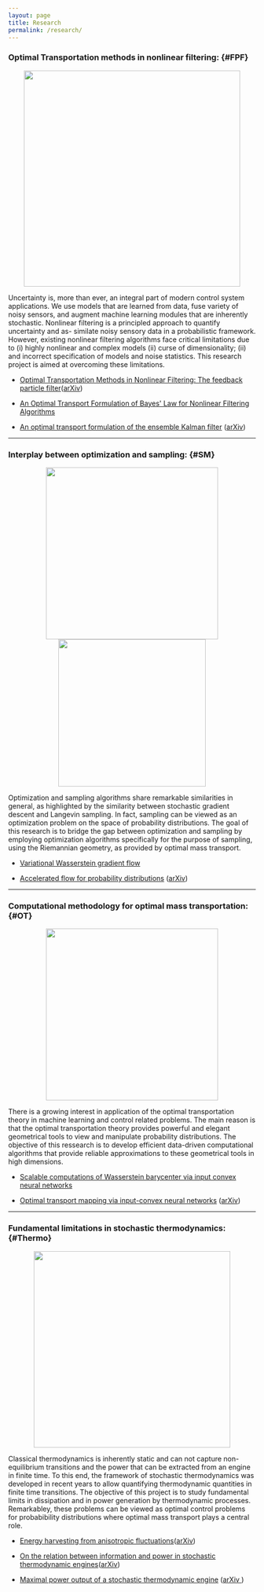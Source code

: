 ```yaml
---
layout: page
title: Research
permalink: /research/
---
```


### Optimal Transportation methods in nonlinear filtering:       {#FPF}
<p align="center">
<img src="../images/FPF-artwork-with-Poisson.png" width="440"/>
</p>

Uncertainty is, more than ever, an integral part of modern control system applications. We use models that are learned from data, fuse variety of noisy sensors, and augment machine learning modules that are inherently stochastic. Nonlinear filtering is a principled approach to quantify uncertainty and as- similate noisy sensory data in a probabilistic framework. However, existing nonlinear filtering algorithms face critical limitations due to (i) highly nonlinear and complex models (ii) curse of dimensionality; (ii) and incorrect specification of models and noise statistics. This research project is aimed at overcoming these limitations.

- [Optimal Transportation Methods in Nonlinear Filtering: The feedback particle filter](https://ieeexplore.ieee.org/document/9491060)([arXiv](https://arxiv.org/abs/2102.10712))     

- [An Optimal Transport Formulation of Bayes' Law for Nonlinear Filtering Algorithms](https://arxiv.org/abs/2203.11869)

- [An optimal transport formulation of the ensemble Kalman filter](https://doi.org/10.1109/TAC.2020.3015410) ([arXiv](https://arxiv.org/abs/1910.02338))        





----------
### Interplay between optimization and sampling:   {#SM}
<p align="center">
<img src="../images/sampling-optimization.png" width="350"/>
<img src="../files/mnist-traj.png" width="300"/>
</p>

Optimization and sampling algorithms share remarkable similarities in general, as highlighted by the similarity between stochastic gradient descent and Langevin sampling. In fact, sampling can be viewed as an optimization problem on the space of probability distributions. The goal of this research is to bridge the gap between optimization and sampling by employing optimization algorithms specifically for the purpose of sampling, using the Riemannian geometry, as provided by optimal mass transport. 

- [Variational Wasserstein gradient flow](https://arxiv.org/abs/2112.02424)  
    
- [Accelerated flow for probability distributions](http://proceedings.mlr.press/v97/taghvaei19a.html) ([arXiv](https://arxiv.org/abs/1901.03317))        



----------
### Computational methodology for optimal mass transportation:      {#OT}
<p align="center">
<img src="../images/OT-drawing.png" width="350"/>
</p>

There is a growing interest in application of the optimal transportation theory in machine learning and control related problems. The main reason is that the optimal transportation theory provides powerful and elegant geometrical tools to view and manipulate probability distributions. The objective of this  ressearch is to develop efficient data-driven computational algorithms that provide reliable approximations to these geometrical tools in high dimensions.


- [Scalable computations of Wasserstein barycenter via input convex neural networks](https://arxiv.org/abs/2007.04462)  


- [Optimal transport mapping via input-convex neural networks](http://proceedings.mlr.press/v119/makkuva20a.html) ([arXiv](https://arxiv.org/abs/1908.10962))              


----------
### Fundamental limitations in stochastic thermodynamics:  {#Thermo}
<p align="center">
<img src="../files/engine.jpg" width="400"/>
</p>

Classical thermodynamics is inherently static and can not capture non-equilibrium transitions and the power that can be extracted from an engine in finite time.
To this end, the framework of stochastic thermodynamics was developed in recent years to allow quantifying thermodynamic quantities in finite time transitions. The objective of this project is to study fundamental limits in dissipation and in power generation by thermodynamic processes. Remarkabley, these problems can be viewed as optimal control problems for probabibility distributions where optimal mass transport plays a central role.

- [Energy harvesting from anisotropic fluctuations](https://journals.aps.org/pre/abstract/10.1103/PhysRevE.104.044101)([arXiv](https://arxiv.org/abs/2108.00334))        
   
- [On the relation between information and power in stochastic thermodynamic engines](https://ieeexplore.ieee.org/document/9426929)([arXiv](https://arxiv.org/abs/2103.03986)) 

- [Maximal power output of a stochastic thermodynamic engine](https://doi.org/10.1016/j.automatica.2020.109366) ([arXiv ](https://arxiv.org/abs/2001.00979))  

<!--
---
layout: page
title: Publications
permalink: /publications/
---
#### Preprints/Under review:
- [A lasso-alternative to Dijkstra's algorithm for identifying short paths in networks]()        
Anqi Dong, Amirhossein Taghvaei, Tryphon T. Georgiou        



- [Stochastic thermodynamic engines under time-varying temperature profile](https://arxiv.org/abs/2207.05069)       
Rui Fu, Olga Movilla Miangolarra, Amirhossein Taghvaei, Yongxin Chen, Tryphon T. Georgiou


- [Minimal entropy production in the presence of anisotropic temperature fields](https://arxiv.org/abs/2302.04401)      
Olga Movilla Miangolarra, Amirhossein Taghvaei, Yongxin Chen, Tryphon T. Georgiou      
   


#### Journal publications:
- [A Matching Principle for Power Transfer in Stochastic Thermodynamics](https://ieeexplore.ieee.org/document/10149098) ([arXiv](https://arxiv.org/abs/2210.01062))     
IEEE Control Systems Letters, vol. 7, pp. 2107-2112, 2023       
Olga Movilla Miangolarra, Amirhossein Taghvaei, Tryphon T. Georgiou            
 


- [A Survey of Feedback Particle Filter and related Controlled Interacting Particle Systems (CIPS)](https://www.sciencedirect.com/science/article/abs/pii/S136757882300010X)([arXiv](https://arxiv.org/abs/2301.00935))  Annual Reviews in Control, Volume 55, 2023, Pages 356-378.       
Amirhossein Taghvaei, Prashant G. Mehta.          


- [An optimal control approach to particle filtering](https://www.sciencedirect.com/science/article/abs/pii/S0005109823000444) ([arXiv](https://arxiv.org/abs/2110.03199))           
Automatica, Volume 151, 2023, 110894.       
Qinsheng Zhang, Amirhossein Taghvaei, Yongxin Chen  

- [Inertialess Gyrating Engines](https://academic.oup.com/pnasnexus/article/1/5/pgac251/6798386) ([arXiv](https://arxiv.org/abs/2208.01292))   
PNAS Nexus, Volume 1, Issue 5, November 2022      
Jordi V. Siches, Olga M. Miangolarra, Amirhossein Taghvaei, Yongxin Chen, Tryphon T. Georgiou    

- [Controlled Interacting Particle Algorithms for Simulation-based Reinforcement Learning](https://www.sciencedirect.com/science/article/abs/pii/S0167691122001694) ([arXiv](https://arxiv.org/abs/2107.01244))      
Systems & Control Letters, Volume 170, 2022       
Anant Joshi, Amirhossein Taghvaei, Prashant G. Mehta, Sean P. Meyn  

- [Geometry of finite-time thermodynamic cycles with anisotropic thermal fluctuations](https://ieeexplore.ieee.org/document/9802668) ([arXiv](https://arxiv.org/abs/2203.12483))         
IEEE Control Systems Letters, vol. 6, pp. 3409-3414, 2022      
Olga Movilla Miangolarra, Amirhossein Taghvaei, Yongxin Chen, Tryphon T. Georgiou 

- [Thernodynamic engine powered by anisotropic fluctuations](https://journals.aps.org/prresearch/abstract/10.1103/PhysRevResearch.4.023218) ([arXiv](https://arxiv.org/abs/2203.07573))          
Phys. Rev. Research, 4, 023218, Jun 2022      
Olga Movilla Miangolarra, Amirhossein Taghvaei, Yongxin Chen, Tryphon T. Georgiou  


- [Energy harvesting from anisotropic fluctuations](https://journals.aps.org/pre/abstract/10.1103/PhysRevE.104.044101) ([arXiv](https://arxiv.org/abs/2108.00334))        
Phys. Rev. E 104, 044101, Oct 2021      
Olga Movilla Miangolarra, Amirhossein Taghvaei, Rui Fu, Yongxin Chen, Tryphon T. Georgiou 

- [Optimal Transportation Methods in Nonlinear Filtering: The feedback particle filter](https://ieeexplore.ieee.org/document/9491060) ([arXiv](https://arxiv.org/abs/2102.10712))                 
IEEE Control Systems Magazine (CSM), vol. 41, no. 4, pp. 34-49, Aug. 2021                       
Amirhossein Taghvaei and Prashant G. Mehta  


- [On the Lyapunov Foster criterion and Poincare inequality for Reversible Markov Chains](https://ieeexplore.ieee.org/document/9456997)) ([arXiv](https://arxiv.org/abs/2005.08145))    
Transactions of Automatic Control (TAC), vol. 41, no. 5, pp. 2605-2609, 2021    
Amirhossein Taghvaei and Prashant G. Mehta     


- [Underdamped stochastic thermodynamic engines in contact with a heat bath with arbitrary temperature profile](https://journals.aps.org/pre/abstract/10.1103/PhysRevE.103.062103) ([arXiv](https://arxiv.org/abs/2101.05396)) Phys. Rev. E 103, 062103, June 2021   
Olga Movilla Miangolarra, Rui Fu, Amirhossein Taghvaei, Yongxin Chen, Tryphon T. Georgiou 


- [On the relation between information and power in stochastic thermodynamic engines](https://ieeexplore.ieee.org/document/9426929) ([arXiv](https://arxiv.org/abs/2103.03986))      
IEEE Control Systems Letters (L-CSS), vol. 6, pp. 434-439, 2022     
Amirhossein Taghvaei, Olga Movilla Miangolarra, Rui Fu, Yongxin Chen, Tryphon T. Georgiou     


- [Feedback particle filter for collective inference](https://www.aimsciences.org/article/doi/10.3934/fods.2021018) ([arXiv](https://arxiv.org/abs/2010.06655))                   
Foundations of Data Science (FoDS) on Data Assimilation, 3(3), 543:561, 2021     
Jin Won Kim, Amirhossein Taghvaei, Yongxin Chen, Prashant G. Mehta

- [Maximal power output of a stochastic thermodynamic engine](https://doi.org/10.1016/j.automatica.2020.109366) ([arXiv ](https://arxiv.org/abs/2001.00979))   
Automatica, 123:109366, 2021         
Rui Fu, Amirhossein Taghvaei, Yongxin Chen, Tryphon T. Georgiou    


- [An optimal transport formulation of the ensemble Kalman filter](https://doi.org/10.1109/TAC.2020.3015410) ([arXiv](https://arxiv.org/abs/1910.02338))        
Transactions of Automatic Control (TAC), vol. 66, no. 7, pp. 3052-3067, July 2021     
Amirhossein Taghvaei and Prashant G. Mehta    

- [Fractional SIR Epidemiological Models](https://doi.org/10.1038/s41598-020-77849-7)    
Scientefic Reports, 10(1):20882, 2020         
Amirhossein Taghvaei, Tryphon T. Georgiou, Larry Norton, Allen R. Tannenbaum 

- [Diffusion map-based algorithm for gain function approximation in the feedback particle filter](https://doi.org/10.1137/19M124513X) ([arXiv](https://arxiv.org/abs/1902.07263)) SIAM/ASA Journal on Uncertainty Quantification, 8(3):1090–1117, 2020
Amirhossein Taghvaei, Prashant G. Mehta, Sean P. Meyn    
 

- [A mean-field optimal control formulation for global optimization](https://doi.org/10.1109/TAC.2018.2833060) ([arXiv](https://arxiv.org/abs/1701.02413))       
IEEE Transactions on Automatic Control (TAC), 64, no. 1, pp. 282-289, Jan. 2019  
Chi Zhang, Amirhossein Taghvaei, Prashant G. Mehta    


- [Kalman filter and its modern extensions for the continuous-time nonlinear filtering problem](https://doi.org/10.1115/1.4037780) ([arXiv](https://arxiv.org/abs/1702.07241))   
Journal of Dynamic Systems, Measurement, and Control, 140(3):030904, 2018          
Amirhossein Taghvaei, Jana de Wiljes, Prashant G. Mehta, and Sebastian Reich     


- [Feedback Particle Filter on Riemannian Manifolds and Matrix Lie groups](https://doi.org/10.1109/TAC.2017.2771336) ([arXiv](https://arxiv.org/abs/1701.02416))       
IEEE Transactions on Automatic Control (TAC), 63(8):2465–2480, 2018           
Chi Zhang, Amirhossein Taghvaei, Prashant G. Mehta    


#### Machine Learning Conferences:
- [Variational Wasserstein gradient flow](https://proceedings.mlr.press/v162/fan22d.html) ([arXiv](https://arxiv.org/abs/2112.02424))  
International Conference of Machine Learning (ICML), PMLR 162:6185-6215, 2022
Jiaojiao Fan, Qinsheng Zhang, Amirhossein Taghvaei, Yongxin Chen 

- [Scalable computations of Wasserstein barycenter via input convex neural networks](https://proceedings.mlr.press/v139/fan21d) ([arXiv](https://arxiv.org/abs/2007.04462))  
International Conference of Machine Learning (ICML), PMLR 139:1571-1581, 2021
Jiaojiao Fan, Amirhossein Taghvaei, Yongxin Chen   


- [Optimal transport mapping via input-convex neural networks](http://proceedings.mlr.press/v119/makkuva20a.html) ([arXiv](https://arxiv.org/abs/1908.10962))              
International Conference on Machine Learning (ICML), PMLR 119:6672-6681, 2020         
Ashok Makkuva, Amirhossein Taghvaei, Sewoong Oh, Jason Lee    
 

- [Accelerated flow for probability distributions](http://proceedings.mlr.press/v97/taghvaei19a.html) ([arXiv](https://arxiv.org/abs/1901.03317))        
International Conference on Machine Learning (ICML), PMLR 97:6076-6085, 2019          
Amirhossein Taghvaei, Prashant G. Mehta      


- [How regularization affects the critical points in linear neural networks](https://papers.nips.cc/paper/6844-how-regularization-affects-the-critical-points-in-linear-networks) ([arXiv](https://arxiv.org/abs/1709.09625))         
Advances in Neural Information Processing Systems (NeurIPS), 2502–2512, Long Beach, December 2017           
Amirhossein Taghvaei, Jin W. Kim, Prasshant G. Mehta       


#### Control Conferences:
- [Optimal Transport Particle Filters](https://arxiv.org/abs/2304.00392)                         
IEEE Conference on Decision and Control (CDC), Singapore, 2023 (accepted)         
Mohammad Al-Jarrah, Amirhossein Taghvaei, Bamdad Hosseini           


- [A Matching Principle for Power Transfer in Stochastic Thermodynamics](https://arxiv.org/abs/2210.01062)                     
IEEE Conference on Decision and Control (CDC), Singapore, 2023 (accepted)        
Olga Movilla Miangolarra, Amirhossein Taghvaei, Tryphon T. Georgiou      


- [Duality-Based Stochastic Policy Optimization for Estimation with Unknown Noise Covariances](https://ieeexplore.ieee.org/document/10155989) ([arXiv](https://arxiv.org/abs/2210.14878)) IEEE American Control Conference (ACC), San Diego, 2023          
Shahriar Talebi, Amirhossein Taghvaei, Mehran Mesbahi.   


- [Minimal entropy production in anisotropic temperature fields](https://ieeexplore.ieee.org/document/10156443) ([arXiv](https://arxiv.org/abs/2210.01062))        
IEEE American Control Conference (ACC), San Diego, 2023  
Olga Movilla Miangolarra, Amirhossein Taghvaei, Yongxin Chen, Tryphon T. Georgiou      


- [An Optimal Transport Formulation of Bayes' Law for Nonlinear Filtering Algorithms](https://ieeexplore.ieee.org/document/9992776) ([arXiv](https://arxiv.org/abs/2203.11869))          
IEEE Conference on Decision and Control (CDC), Cancun, Mexico, 2022        
Amirhossein Taghvaei, Bamdad Hosseini     


- [Geometry of finite-time thermodynamic cycles with anisotropic thermal fluctuations](https://ieeexplore.ieee.org/document/9802668)([arXiv](https://arxiv.org/abs/2203.12483))         
IEEE Conference on Decision and Control (CDC), Cancun, Mexico, 2022        
Olga Movilla Miangolarra, Amirhossein Taghvaei, Yongxin Chen, Tryphon T. Georgiou       


- [Optimality vs Stability Trade-off in Ensemble Kalman Filters](https://www.sciencedirect.com/science/article/pii/S2405896322027082)([arXiv](https://arxiv.org/abs/2010.09920))        
25th International Symposium on Mathematical Theory of Networks and Systems (MTNS 2022), Bayreuth, Germany, 2022                
Amirhossein Taghvaei, Prashant G. Mehta, Tryphon T. Georgiou           


- [On the relation between information and power in stochastic thermodynamic engines](https://ieeexplore.ieee.org/document/9426929)([arXiv](https://arxiv.org/abs/2103.03986))      
IEEE Conference on Decision and Control (CDC), Austin, December 2021          
Amirhossein Taghvaei, Olga Movilla Miangolarra, Rui Fu, Yongxin Chen, Tryphon T. Georgiou     


- [Lasso formulation of the shortest path problem](https://ieeexplore.ieee.org/document/9303909) ([arXiv](https://arxiv.org/abs/2005.09152))                 
IEEE Conference on Decision and Control (CDC), 402-407, Jeju Island, Republic of Korea, December 2020         
Anqi Dong, Amirhossein Taghvaei, Tryphon T. Georgiou       

- [Harvesting energy from a periodic heat bath](https://ieeexplore.ieee.org/document/9304271) ([arXiv](https://arxiv.org/abs/2101.02239))           
IEEE Conference on Decision and Control (CDC), 3034-3039, Jeju Island, Republic of Korea, December 2020        
Rui Fu, Olga Movilla, Amirhossein Taghvaei, Yongxin Chen, Tryphon T. Georgiou       

- [Deep FPF: Gain function approximation in high-dimensions](https://ieeexplore.ieee.org/document/9304260) ([arXiv](https://arxiv.org/abs/2010.01183))          
IEEE Conference on Decision and Control (CDC), 4790-4795, Jeju Island, Republic of Korea, December 2020        
S. Yagiz Olmez, Amirhossein Taghvaei, Prashant G. Mehta   

- [Bio-inspired Learning of Sensorimotor Control for Locomotion](https://ieeexplore.ieee.org/document/9147889) ([arXiv](https://arxiv.org/abs/1910.02556))           
IEEE American Control Conference (ACC), 2188–2193, Denver, July 2020      
Tixian Wang, Amirhossein Taghvaei, Prashant G. Mehta       


- [Q-learning for POMDP: An application to learning locomotion gaits](https://ieeexplore.ieee.org/document/9030143) ([arXiv](https://arxiv.org/abs/1910.00107))            
IEEE Conference on Decision and Control (CDC), 2758–2763, Nice, France, December 2019       
Tixian Wang, Amirhossein Taghvaei, Prashant G. Mehta        


- [An approach to duality in nonlinear filtering](https://ieeexplore.ieee.org/document/8815136) ([arXiv](https://arxiv.org/abs/1809.10762))            
IEEE American Control Conference (ACC), 5360–5365, Philadelphia, July 2019      
Jin W. Kim, Amirhossein Taghvaei, Prashant G. Mehta, Sean P. Meyn        
     
- [Error analysis of the stochastic linear feedback particle filter](https://ieeexplore.ieee.org/document/8619806) ([arXiv](https://arxiv.org/abs/1809.07892))            
IEEE Conference on Decision and Control (CDC), 7194–7199, Miami, December 2018             
Amirhossein Taghvaei, Prashant G. Mehta 

- [Derivation and Extensions of the Linear Feedback Particle Filter based on Duality Formalisms](https://ieeexplore.ieee.org/document/8618878) ([arXiv](https://arxiv.org/abs/1804.04199))               
IEEE Conference on Decision and Control (CDC), 7188–7193, Miami, December 2018           
Jin W. Kim, Amirhossein Taghvaei, Prashant G. Mehta      

- [Error analysis of the linear feedback article filter](https://ieeexplore.ieee.org/document/8430867) ([arXiv](https://arxiv.org/abs/1710.11008))      
IEEE American Control Conference (ACC), 4261–4266, Milwaukee, June 2018          
Amirhossein Taghvaei, Prashant G. Mehta      

- [Error Estimates for the Kernel Gain Function Approximation in the Feedback Particle Filter](https://ieeexplore.ieee.org/document/7963661) ([arXiv](https://arxiv.org/abs/1612.05606))       
IEEE American Control Conference (ACC), 4576–4582, Seattle, May 2017          
Amirhossein Taghvaei, Prashant G. Mehta. S. P. Meyn           

- [Attitude Estimation of a Wearable Motion Sensor](https://ieeexplore.ieee.org/document/7963660)       
IEEE American Control Conference (ACC), 4570–4575, Seattle, May 2017       
Chi Zhang, Amirhossein Taghvaei, Prashant G. Mehta      
    
- [Gain Function Approximation in the Feedback Particle Filter](https://ieeexplore.ieee.org/document/7799105) ([arXiv](https://arxiv.org/abs/1603.05496))     
IEEE Conference on Decision and Control (CDC), 5446–5452 Las Vegas, December 2016        
Amirhossein Taghvaei, Prashant G. Mehta     
 
- [Attitude Estimation with Feedback Particle Filter](https://ieeexplore.ieee.org/document/7799104)      
IEEE Conference on Decision and Control (CDC), 5440–5445, Las Vegas, December 2016        
Chi Zhang, Amirhossein Taghvaei, Prashant G. Mehta       

- [An Optimal Transport Formulation of Linear Feedback Particle Filter](https://ieeexplore.ieee.org/abstract/document/7525474) ([arXiv](https://arxiv.org/abs/1510.01948))        
IEEE American Control Conference (ACC), 3614–3619, Boston, June 2016        
Amirhossein Taghvaei, Prashant G. Mehta       
 
- [Feedback Particle Filter on Matrix Lie group](https://ieeexplore.ieee.org/document/7525330)        
IEEE American Control Conference (ACC), 2723–2728, Boston, June 2016         
Chi Zhang, Amirhossein Taghvaei, Prashant G. Mehta        
 
- [A Coupled Oscillator-based Control Architecture for Locomotory Gaits](https://ieeexplore.ieee.org/abstract/document/7039930)        
IEEE Conference on Decision and Control (CDC), 3487–3492, Los Angeles, December 2014       
Amirhossein Taghvaei, Seth A. Hutchinson, and Prashant G. Mehta       


#### Thesis:

- [Design and analysis of particle-based algorithms for nonlinear filtering and sampling](http://hdl.handle.net/2142/105673)    
Ph.D. Dissertation, University of Illinois at Urbana-Champaign, 2019           
Amirhossein Taghvaei        

---
layout: page
title: Mentorship
permalink: /mentorship/
---
### Ph.D. students (current)

- Mohammad Al-Jarrah, University of Washington, Seattle
- Olga Movilla, University of California, Irvine
- Anqi Dong, University of California, Irvine

### Master's students (current)
-  Hasan Horata, University of Washington, Seattle     
-  Siri Gadipudi, University of Washington, Seattle.   


--------

### Master's students (former)
- Tixian Wang, University of Illinois at Urbana-Champaign

- Yagiz Olmez, University of Illinois at Urbana-Champaign  

--------
### Undergraduates (former)
- Ayano Hiraka, Kumar Gandhi, Peter Ivanov, Ulzee An, University of Illinois at Urbana-Champaign  

-->